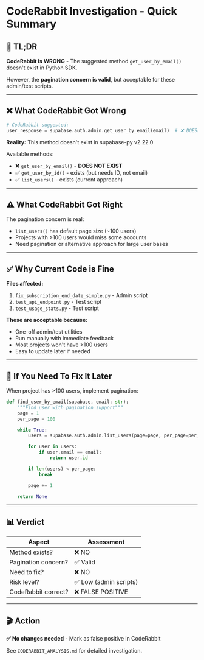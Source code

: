 # CodeRabbit Investigation - Quick Summary

## 🎯 TL;DR

**CodeRabbit is WRONG** - The suggested method `get_user_by_email()` doesn't exist in Python SDK.

However, the **pagination concern is valid**, but acceptable for these admin/test scripts.

---

## ❌ What CodeRabbit Got Wrong

```python
# CodeRabbit suggested:
user_response = supabase.auth.admin.get_user_by_email(email)  # ❌ DOESN'T EXIST
```

**Reality:** This method doesn't exist in supabase-py v2.22.0

Available methods:
- ❌ `get_user_by_email()` - **DOES NOT EXIST**
- ✅ `get_user_by_id()` - exists (but needs ID, not email)
- ✅ `list_users()` - exists (current approach)

---

## ⚠️ What CodeRabbit Got Right

The pagination concern is real:
- `list_users()` has default page size (~100 users)
- Projects with >100 users would miss some accounts
- Need pagination or alternative approach for large user bases

---

## ✅ Why Current Code is Fine

**Files affected:**
1. `fix_subscription_end_date_simple.py` - Admin script
2. `test_api_endpoint.py` - Test script
3. `test_usage_stats.py` - Test script

**These are acceptable because:**
- One-off admin/test utilities
- Run manually with immediate feedback
- Most projects won't have >100 users
- Easy to update later if needed

---

## 🔧 If You Need To Fix It Later

When project has >100 users, implement pagination:

```python
def find_user_by_email(supabase, email: str):
    """Find user with pagination support"""
    page = 1
    per_page = 100

    while True:
        users = supabase.auth.admin.list_users(page=page, per_page=per_page)

        for user in users:
            if user.email == email:
                return user.id

        if len(users) < per_page:
            break

        page += 1

    return None
```

---

## 📊 Verdict

| Aspect | Assessment |
|--------|-----------|
| Method exists? | ❌ NO |
| Pagination concern? | ✅ Valid |
| Need to fix? | ❌ NO |
| Risk level? | ✅ Low (admin scripts) |
| CodeRabbit correct? | ❌ FALSE POSITIVE |

---

## 🎬 Action

**✅ No changes needed** - Mark as false positive in CodeRabbit

See `CODERABBIT_ANALYSIS.md` for detailed investigation.
